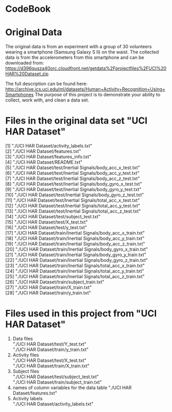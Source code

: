 CodeBook
==========

Original Data
==============

The original data is from an experiment with a group of 30 volunteers wearing a smartphone (Samsung Galaxy S II) on the waist. The collected data is from the accelerometers from this smartphone and can be downloaded from: https://d396qusza40orc.cloudfront.net/getdata%2Fprojectfiles%2FUCI%20HAR%20Dataset.zip

The full description can be found here: http://archive.ics.uci.edu/ml/datasets/Human+Activity+Recognition+Using+Smartphones
The purpose of this project is to demonstrate your ability to collect, work with, and clean a data set.
 
Files in the original data set "UCI HAR Dataset" 
==================================================
[1] "./UCI HAR Dataset/activity_labels.txt"                         
 [2] "./UCI HAR Dataset/features.txt"                                
 [3] "./UCI HAR Dataset/features_info.txt"                           
 [4] "./UCI HAR Dataset/README.txt"                                  
 [5] "./UCI HAR Dataset/test/Inertial Signals/body_acc_x_test.txt"   
 [6] "./UCI HAR Dataset/test/Inertial Signals/body_acc_y_test.txt"   
 [7] "./UCI HAR Dataset/test/Inertial Signals/body_acc_z_test.txt"   
 [8] "./UCI HAR Dataset/test/Inertial Signals/body_gyro_x_test.txt"  
 [9] "./UCI HAR Dataset/test/Inertial Signals/body_gyro_y_test.txt"  
[10] "./UCI HAR Dataset/test/Inertial Signals/body_gyro_z_test.txt"  
[11] "./UCI HAR Dataset/test/Inertial Signals/total_acc_x_test.txt"  
[12] "./UCI HAR Dataset/test/Inertial Signals/total_acc_y_test.txt"  
[13] "./UCI HAR Dataset/test/Inertial Signals/total_acc_z_test.txt"  
[14] "./UCI HAR Dataset/test/subject_test.txt"                       
[15] "./UCI HAR Dataset/test/X_test.txt"                             
[16] "./UCI HAR Dataset/test/y_test.txt"                             
[17] "./UCI HAR Dataset/train/Inertial Signals/body_acc_x_train.txt"  
[18] "./UCI HAR Dataset/train/Inertial Signals/body_acc_y_train.txt"  
[19] "./UCI HAR Dataset/train/Inertial Signals/body_acc_z_train.txt"  
[20] "./UCI HAR Dataset/train/Inertial Signals/body_gyro_x_train.txt"  
[21] "./UCI HAR Dataset/train/Inertial Signals/body_gyro_y_train.txt"  
[22] "./UCI HAR Dataset/train/Inertial Signals/body_gyro_z_train.txt"  
[23] "./UCI HAR Dataset/train/Inertial Signals/total_acc_x_train.txt"  
[24] "./UCI HAR Dataset/train/Inertial Signals/total_acc_y_train.txt"  
[25] "./UCI HAR Dataset/train/Inertial Signals/total_acc_z_train.txt"  
[26] "./UCI HAR Dataset/train/subject_train.txt"                       
[27] "./UCI HAR Dataset/train/X_train.txt"                           
[28] "./UCI HAR Dataset/train/y_train.txt"

Files used in this project from "UCI HAR Dataset"
==================================================
1. Data files  
"./UCI HAR Dataset/test/Y_test.txt"   
"./UCI HAR Dataset/train/y_train.txt"  
2. Activity files   
"./UCI HAR Dataset/test/X_test.txt"  
"./UCI HAR Dataset/train/X_train.txt"   
3. Subject files   
"./UCI HAR Dataset/test/subject_test.txt"   
"./UCI HAR Dataset/train/subject_train.txt"   
4. names of column variables for the data table
"./UCI HAR Dataset/features.txt"    
5. Activity labels   
"./UCI HAR Dataset/activity_labels.txt"    

